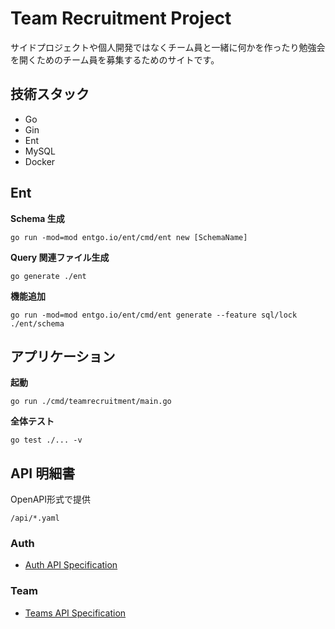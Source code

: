 # Team Recruitment Project
サイドプロジェクトや個人開発ではなくチーム員と一緒に何かを作ったり勉強会を開くためのチーム員を募集するためのサイトです。

## 技術スタック
- Go
- Gin
- Ent
- MySQL
- Docker

## Ent 
**Schema 生成**
```shell
go run -mod=mod entgo.io/ent/cmd/ent new [SchemaName]
```

**Query 関連ファイル生成**
```shell
go generate ./ent
```

**機能追加**
```shell
go run -mod=mod entgo.io/ent/cmd/ent generate --feature sql/lock ./ent/schema
```

## アプリケーション
**起動**
```shell
go run ./cmd/teamrecruitment/main.go  
```

**全体テスト**
```shell
go test ./... -v
```

## API 明細書
OpenAPI形式で提供
```text
/api/*.yaml
```

### Auth
- [Auth API Specification](/api/auth.yaml)

### Team

- [Teams API Specification](/api/teams.yaml)
